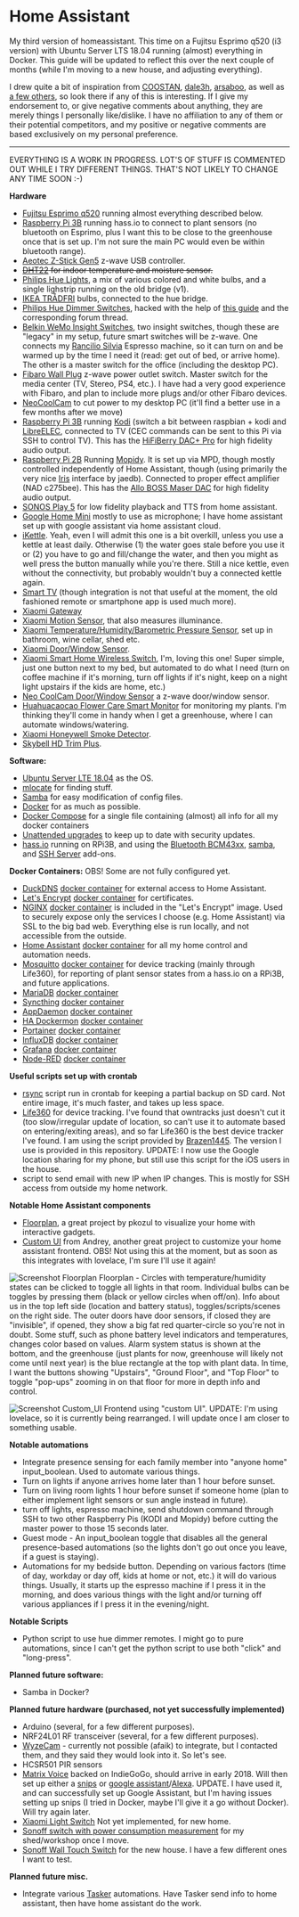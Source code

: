 # Home Assistant
My third version of homeassistant. This time on a Fujitsu Esprimo q520 (i3 version) with Ubuntu Server LTS 18.04 running (almost) everything in Docker. This guide will be updated to reflect this over the next couple of months (while I'm moving to a new house, and adjusting everything).

I drew quite a bit of inspiration from [COOSTAN](https://github.com/CCOSTAN/Home-AssistantConfig), [dale3h](https://github.com/dale3h/homeassistant-config), [arsaboo](https://github.com/arsaboo/homeassistant-config), as well as [a few others](https://www.home-assistant.io/cookbook/), so look there if any of this is interesting. If I give my endorsement to, or give negative comments about anything, they are merely things I personally like/dislike. I have no affiliation to any of them or their potential competitors, and my positive or negative comments are based exclusively on my personal preference.

____
EVERYTHING IS A WORK IN PROGRESS. LOT'S OF STUFF IS COMMENTED OUT WHILE I TRY DIFFERENT THINGS. THAT'S NOT LIKELY TO CHANGE ANY TIME SOON :-)

**Hardware**
* [Fujitsu Esprimo q520](https://sp.ts.fujitsu.com/dmsp/publications/public/ds-esprimo-q520.pdf) running almost everything described below.
* [Raspberry Pi 3B](https://www.raspberrypi.org/products/raspberry-pi-3-model-b/) running hass.io to connect to plant sensors (no bluetooth on Esprimo, plus I want this to be close to the greenhouse once that is set up. I'm not sure the main PC would even be within bluetooth range).
* [Aeotec Z-Stick Gen5](https://aeotec.com/z-wave-usb-stick) z-wave USB controller.
* ~~[DHT22](https://www.adafruit.com/product/385) for indoor temperature and moisture sensor.~~
* [Philips Hue Lights](https://www2.meethue.com/en-us), a mix of various colored and white bulbs, and a single lighstrip running on the old bridge (v1).
* [IKEA TRÅDFRI](https://www.ikea.com/us/en/catalog/categories/departments/lighting/36812/) bulbs, connected to the hue bridge.
* [Philips Hue Dimmer Switches](https://www2.meethue.com/en-us/p/hue-dimmer-switch/046677458140), hacked with the help of [this guide](https://www.hackster.io/robin-cole/hijack-a-hue-remote-to-control-anything-with-home-assistant-5239a4) and the corresponding forum thread.
* [Belkin WeMo Insight Switches](http://www.belkin.com/us/p/P-F7C029/), two insight switches, though these are "legacy" in my setup, future smart switches will be z-wave. One connects my [Rancilio Silvia](https://www.ranciliogroup.com/1-Rancilio-Homeline--Silvia) Espresso machine, so it can turn on and be warmed up by the time I need it (read: get out of bed, or arrive home). The other is a master switch for the office (including the desktop PC).
* [Fibaro Wall Plug](https://www.fibaro.com/en/products/wall-plug/) z-wave power outlet switch. Master switch for the media center (TV, Stereo, PS4, etc.). I have had a very good experience with Fibaro, and plan to include more plugs and/or other Fibaro devices.
* [NeoCoolCam](http://www.szneo.com/en/products/index.php?id=41) to cut power to my desktop PC (it'll find a better use in a few months after we move)
* [Raspberry Pi 3B](https://www.raspberrypi.org/products/raspberry-pi-3-model-b/) running [Kodi](https://kodi.tv/) (switch a bit between raspbian + kodi and [LibreELEC](https://libreelec.tv/), connected to TV (CEC commands can be sent to this Pi via SSH to control TV). This has the [HiFiBerry DAC+ Pro](https://www.hifiberry.com/shop/boards/hifiberry-dac-pro/) for high fidelity audio output.
* [Raspberry Pi 2B](https://www.raspberrypi.org/products/raspberry-pi-2-model-b/) Running [Mopidy](https://www.mopidy.com/). It is set up via MPD, though mostly controlled independently of Home Assistant, though (using primarily the very nice [Iris](https://github.com/jaedb/Iris) interface by jaedb). Connected to proper effect amplifier (NAD c275bee). This has the [Allo BOSS Maser DAC](https://www.modmypi.com/raspberry-pi/audio-dacampdigi/dacs-digital-to-analogue-coverters-1044/allo-boss-raspberry-pi-master-dac/?secumt=I3RhYi1yZXZpZXc=#review-title) for high fidelity audio output.
* [SONOS Play 5](https://www.sonos.com/en/shop/play5.html) for low fidelity playback and TTS from home assistant.
* [Google Home Mini](https://store.google.com/?srp=/product/google_home_mini) mostly to use as microphone; I have home assistant set up with google assistant via home assistant cloud.
* [iKettle](https://smarter.am/support-ikettle-1-0/). Yeah, even I will admit this one is a bit overkill, unless you use a kettle at least daily. Otherwise (1) the water goes stale before you use it or (2) you have to go and fill/change the water, and then you might as well press the button manually while you're there. Still a nice kettle, even without the connectivity, but probably wouldn't buy a connected kettle again.
* [Smart TV](http://www.samsung.com/dk/support/model/UE46ES8005UXXE) (though integration is not that useful at the moment, the old fashioned remote or smartphone app is used much more).
* [Xiaomi Gateway](https://xiaomi-mi.com/mi-smart-home/xiaomi-mi-gateway-2/)
* [Xiaomi Motion Sensor](https://xiaomi-mi.com/sockets-and-sensors/xiaomi-mi-occupancy-sensor/), that also measures illuminance.
* [Xiaomi Temperature/Humidity/Barometric Pressure Sensor](https://xiaomi-mi.com/sockets-and-sensors/aqara-temperature-and-humidity-sensor/), set up in bathroom, wine cellar, shed etc.
* [Xiaomi Door/Window Sensor](https://xiaomi-mi.com/sockets-and-sensors/xiaomi-mi-door-window-sensors/).
* [Xiaomi Smart Home Wireless Switch](https://xiaomi-mi.com/sockets-and-sensors/xiaomi-mi-wireless-switch/), I'm, loving this one! Super simple, just one button next to my bed, but automated to do what I need (turn on coffee machine if it's morning, turn off lights if it's night, keep on a night light upstairs if the kids are home, etc.)
* [Neo CoolCam Door/Window Sensor](http://www.szneo.com/en/products/index.php?id=42) a z-wave door/window sensor.
* [Huahuacaocao Flower Care Smart Monitor](https://xiaomi-mi.com/sockets-and-sensors/xiaomi-huahuacaocao-flower-care-smart-monitor/) for monitoring my plants. I'm thinking they'll come in handy when I get a greenhouse, where I can automate windows/watering.
* [Xiaomi Honeywell Smoke Detector](https://xiaomi-mi.com/sockets-and-sensors/xiaomi-mijia-honeywell-smoke-detector-white/).
* [Skybell HD Trim Plus](http://www.skybell.com/product/skybell-video-doorbell-trim-plus/).

**Software:**
* [Ubuntu Server LTE 18.04](https://downloads.raspberrypi.org/raspbian_lite_latest) as the OS.
* [mlocate](https://wiki.debian.org/sSMTP) for finding stuff.
* [Samba](https://www.samba.org/samba/what_is_samba.html) for easy modification of config files.
* [Docker](https://www.docker.com/) for as much as possible.
* [Docker Compose](https://docs.docker.com/compose/) for a single file containing (almost) all info for all my docker containers
* [Unattended upgrades](https://help.ubuntu.com/community/AutomaticSecurityUpdates) to keep up to date with security updates.
* [hass.io](https://www.home-assistant.io/hassio/) running on RPi3B, and using the [Bluetooth BCM43xx](https://www.home-assistant.io/addons/bluetooth_bcm43xx/), [samba](https://www.home-assistant.io/addons/samba/), and [SSH Server](https://www.home-assistant.io/addons/ssh/) add-ons.


**Docker Containers:**
OBS! Some are not fully configured yet.
* [DuckDNS](http://www.duckdns.org/) [docker container](https://hub.docker.com/r/linuxserver/duckdns/) for external access to Home Assistant.
* [Let's Encrypt](https://letsencrypt.org/) [docker container](https://hub.docker.com/r/linuxserver/letsencrypt/) for certificates.
* [NGINX](https://www.nginx.com/) [docker container](https://hub.docker.com/r/linuxserver/letsencrypt/) is included in the "Let's Encrypt" image. Used to securely expose only the services I choose (e.g.  Home Assistant) via SSL to the big bad web. Everything else is run locally, and not accessible from the outside.
* [Home Assistant](https://www.home-assistant.io/) [docker container](https://hub.docker.com/r/homeassistant/home-assistant/) for all my home control and automation needs.
* [Mosquitto](https://mosquitto.org/2013/01/mosquitto-debian-repository/) [docker container](https://hub.docker.com/_/eclipse-mosquitto/) for device tracking (mainly through Life360), for reporting of plant sensor states from a hass.io on a RPi3B, and future applications.
* [MariaDB](https://mariadb.org/) [docker container](https://hub.docker.com/_/mariadb/)
* [Syncthing](https://syncthing.net/) [docker container](https://hub.docker.com/r/linuxserver/syncthing/)
* [AppDaemon](https://appdaemon.readthedocs.io/en/latest/) [docker container](https://hub.docker.com/r/acockburn/appdaemon/)
* [HA Dockermon](https://github.com/philhawthorne/ha-dockermon) [docker container](https://hub.docker.com/r/philhawthorne/ha-dockermon/)
* [Portainer](https://portainer.io/) [docker container](https://hub.docker.com/r/portainer/portainer/)
* [InfluxDB](https://www.influxdata.com/time-series-platform/influxdb/) [docker container](https://hub.docker.com/_/influxdb/)
* [Grafana](https://grafana.com/) [docker container](https://hub.docker.com/r/grafana/grafana/)
* [Node-RED](https://nodered.org/) [docker container](https://hub.docker.com/r/nodered/node-red-docker/)


**Useful scripts set up with crontab**
* [rsync](https://packages.debian.org/stretch/rsync) script run in crontab for keeping a partial backup on SD card. Not entire image, it's much faster, and takes up less space.
* [Life360](https://www.life360.com/) for device tracking. I've found that owntracks just doesn't cut it (too slow/irregular update of location, so can't use it to automate based on entering/exiting areas), and so far Life360 is the best device tracker I've found. I am using the script provided by [Brazen1445](https://community.home-assistant.io/t/life-360-support/1690/15). The version I use is provided in this repository. UPDATE: I now use the Google location sharing for my phone, but still use this script for the iOS users in the house.
* script to send email with new IP when IP changes. This is mostly for SSH access from outside my home network.


**Notable Home Assistant components**
* [Floorplan](https://github.com/pkozul/ha-floorplan), a great project by pkozul to visualize your home with interactive gadgets.
* [Custom UI](https://github.com/andrey-git/home-assistant-custom-ui) from Andrey, another great project to customize your home assistant frontend. OBS! Not using this at the moment, but as soon as this integrates with lovelace, I'm sure I'll use it again!

![Screenshot Floorplan](https://github.com/Aephir/Images/blob/master/floorplan_20180811.png)
Floorplan - Circles with temperature/humidity states can be clicked to toggle all lights in that room. Individual bulbs can be toggles by pressing them (black or yellow circles when off/on). Info about us in the top left side (location and battery status), toggles/scripts/scenes on the right side. The outer doors have door sensors, if closed they are "invisible", if opened, they show a big fat red quarter-circle so you're not in doubt. Some stuff, such as phone battery level indicators and temperatures, changes color based on values. Alarm system status is shown at the bottom, and the greenhouse (just plants for now, greenhouse will likely not come until next year) is the blue rectangle at the top with plant data. In time, I want the buttons showing "Upstairs", "Ground Floor", and "Top Floor" to toggle "pop-ups" zooming in on that floor for more in depth info and control.

![Screenshot Custom_UI](https://github.com/Aephir/Images/blob/master/frontend_20180503.png)
Frontend using "custom UI". UPDATE: I'm using lovelace, so it is currently being rearranged. I will update once I am closer to something usable.


**Notable automations**
* Integrate presence sensing for each family member into "anyone home" input_boolean. Used to automate various things.
* Turn on lights if anyone arrives home later than 1 hour before sunset.
* Turn on living room lights 1 hour before sunset if someone home (plan to either implement light sensors or sun angle instead in future).
* turn off lights, espresso machine, send shutdown command through SSH to two other Raspberry Pis (KODI and Mopidy) before cutting the master power to those 15 seconds later.
* Guest mode - An input_boolean toggle that disables all the general presence-based automations (so the lights don't go out once you leave, if a guest is staying).
* Automations for my bedside button. Depending on various factors (time of day, workday or day off, kids at home or not, etc.) it will do various things. Usually, it starts up the espresso machine if I press it in the morning, and does various things with the light and/or turning off various appliances if I press it in the evening/night.

**Notable Scripts**
* Python script to use hue dimmer remotes. I might go to pure automations, since I can't get the python script to use both "click" and "long-press".

**Planned future software:**
* Samba in Docker?


**Planned future hardware (purchased, not yet successfully implemented)**
* Arduino (several, for a few different purposes).
* NRF24L01 RF transceiver (several, for a few different purposes).
* [WyzeCam](https://www.wyzecam.com/) - currently not possible (afaik) to integrate, but I contacted them, and they said they would look into it. So let's see.
* HCSR501 PIR sensors
* [Matrix Voice](https://www.indiegogo.com/projects/matrix-voice-open-source-voice-platform-for-all) backed on IndieGoGo, should arrive in early 2018. Will then set up either a [snips](https://snips.ai/) or [google assistant](https://assistant.google.com/)/[Alexa](https://www.amazon.com/Amazon-Echo-And-Alexa-Devices/b?ie=UTF8&node=9818047011). UPDATE. I have used it, and can successfully set up Google Assistant, but I'm having issues setting up snips (I tried in Docker, maybe I'll give it a go without Docker). Will try again later.
* [Xiaomi Light Switch](https://xiaomi-mi.com/sockets-and-sensors/xiaomi-aqara-smart-light-control-set/) Not yet implemented, for new home.
* [Sonoff switch with power consumption measurement](https://www.itead.cc/sonoff-pow.html) for my shed/workshop once I move.
* [Sonoff Wall Touch Switch](https://www.itead.cc/sonoff-t1.html) for the new house. I have a few different ones I want to test.


**Planned future misc.**
* Integrate various [Tasker](http://tasker.dinglisch.net/) automations. Have Tasker send info to home assistant, then have home assistant do the work.
